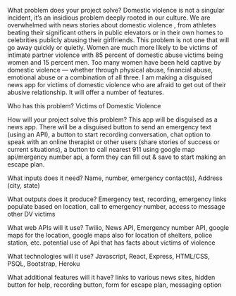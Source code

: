 What problem does your project solve?
	Domestic violence is not a singular incident, it’s an insidious problem deeply rooted in our culture. We are overwhelmed with news stories about domestic violence , from athletes beating their significant others in public elevators or in their own homes to celebrities publicly abusing their girlfriends. This problem is not one that will go away quickly or quietly. Women are much more likely to be victims of intimate partner violence with 85 percent of domestic abuse victims being women and 15 percent men. Too many women have been held captive by domestic violence — whether through physical abuse, financial abuse, emotional abuse or a combination of all three.  I am making a disguised news app for victims of domestic violence who are afraid to get out of their abusive relationship. It will offer a number of features.

Who has this problem?
	Victims of Domestic Violence

How will your project solve this problem?
	This app will be disguised as a news app. There will be a disguised button to send an emergency text (using an API), a button to start recording conversation, chat option to speak with an online therapist or other users (share stories of success or current situations), a button to call nearest 911 using google map api/mergency number api, a form they can fill out & save to start making an escape plan.

What inputs does it need?
	Name, number, emergency contact(s), Address (city, state)

What outputs does it produce?
	Emergency text, recording, emergency links populate based on location, call to emergency number,  access to message other DV victims

What web APIs will it use?
	Twilio, News API, Emergency number API,  google maps for the location, google maps also for location of shelters, police station, etc. potential use of Api that has facts about victims of violence

What technologies will it use?
	Javascript, React, Express, HTML/CSS, PSQL, Bootstrap, Heroku

What additional features will it have?
	links to various news sites, hidden button for help, recording button, form for escape plan, messaging option
